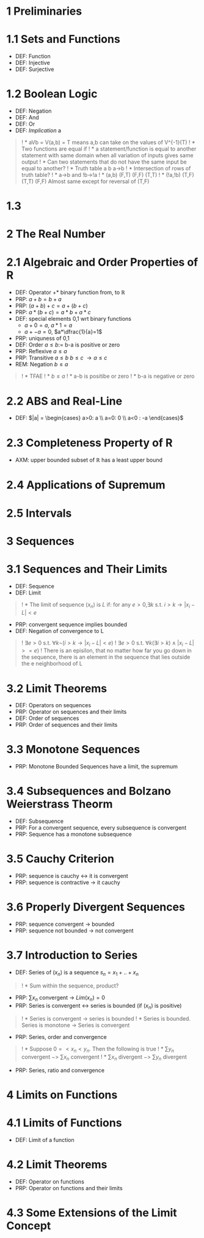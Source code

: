 # 1 Preliminaries

# 1.1 Sets and Functions
* DEF: Function
* DEF: Injective
* DEF: Surjective

# 1.2 Boolean Logic
* DEF: Negation
* DEF: And
* DEF: Or
* DEF: _Implication_ a
>! * aVb = V(a,b) = T means a,b can take on the values of V^{-1}(T)
>! * Two functions are equal if 
>! * a statement/function is equal to another statement with same domain when all variation of inputs gives same output
>!  * Can two statements that do not have the same input be equal to another?
>! * Truth table a b a->b
>! * Intersection of rows of truth table?
>! * a->b and !b->!a
>!   *   (a,b) (F,T) (F,F) (T,T)
>!   * (!a,!b) (T,F) (T,T) (F,F) Almost same except for reversal of (T,F)

# 1.3

# 2 The Real Number

# 2.1 Algebraic and Order Properties of R
* DEF: Operator $+ *$ binary function from, to $\mathbb{R}$
* PRP: $a+b = b+a$
* PRP: $(a+b)+c = a+(b+c)$
* PRP: $a*(b+c) = a*b + a*c$
* DEF: special elements 0,1 wrt binary functions
  * $a+0=a$, $a*1=a$
  * $a+-a=0$, $a*\dfrac{1}{a}=1$
* PRP: uniquness of 0,1
* DEF: Order $a \leq b :=$ b-a is positive or zero 
* PRP: Reflexive $a \leq a$
* PRP: Transitive $a \leq b$ $b \leq c$ $\rightarrow a \leq c$
* REM: Negation $b \leq a$
>! * TFAE
>! * $b \leq a$
>! * a-b is positibe or zero
>! * b-a is negative or zero

# 2.2 ABS and Real-Line
* DEF: $|a| = \begin{cases} a>0: a \\ a=0: 0 \\ a<0 : -a  \end{cases}$

# 2.3 Completeness Property of R
* AXM: upper bounded subset of $\mathbb{R}$ has a least upper bound

# 2.4 Applications of Supremum

# 2.5 Intervals

# 3 Sequences

# 3.1 Sequences and Their Limits
* DEF: Sequence
* DEF: Limit
>! * The limit of sequence $(x_n)$ is $L$ if: for any $e>0$,$\exists k$ s.t. $i>k \rightarrow |x_i-L|<e$
* PRP: convergent sequence implies bounded
* DEF: Negation of convergence to L
>! $\exists e>0$ s.t. $\forall k \neg (i>k \rightarrow |x_i-L|<e)$
>! $\exists e>0$ s.t. $\forall k ( \exists i>k) \land |x_i-L|>=e )$
>! There is an episilon, that no matter how far you go down in the sequence, there is an element in the sequence that lies outside the e neighborhood of L

# 3.2 Limit Theorems
* DEF: Operators on sequences 
* PRP: Operator on sequences and their limits
* DEF: Order of sequences
* PRP: Order of sequences and their limits

# 3.3 Monotone Sequences
* PRP: Monotone Bounded Sequences have a limit, the supremum

# 3.4 Subsequences and Bolzano Weierstrass Theorm
* DEF: Subsequence
* PRP: For a convergent sequence, every subsequence is convergent
* PRP: Sequence has a monotone subsequence

# 3.5 Cauchy Criterion
* PRP: sequence is cauchy <-> it is convergent
* PRP: sequence is contractive -> it cauchy

# 3.6 Properly Divergent Sequences
* PRP: sequence convergent -> bounded
* PRP: sequence not bounded -> not convergent

# 3.7 Introduction to Series
* DEF: Series of $(x_n)$ is a sequence $s_n = x_1 + .. + x_n$
>! * Sum within the sequence, product?
* PRP: $\sum{x_n}$ convergent $\rightarrow$ $Lim(x_n)=0$
* PRP: Series is convergent <-> series is bounded (if $(x_n)$ is positive)
>! * Series is convergent -> series is bounded
>! * Series is bounded. Series is monotone -> Series is convergent
* PRP: Series, order and convergence
>! * Suppose $0 =< x_n < y_n$. Then the following is true
>! * $\sum{y_n}$ convergent $->$ $\sum{x_n}$ convergent
>! * $\sum{x_n}$ divergent $->$ $\sum{y_n}$ divergent
* PRP: Series, ratio and convergence

# 4 Limits on Functions




# 4.1 Limits of Functions
* DEF: Limit of a function
# 4.2 Limit  Theorems
* DEF: Operator on functions
* PRP: Operator on functions and their limits
# 4.3 Some  Extensions of  the  Limit  Concept
